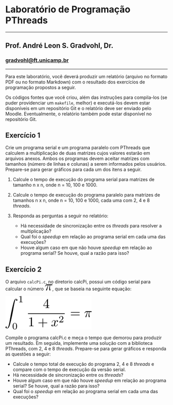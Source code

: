 # Laboratório de Programação PThreads
___
## Prof. André Leon S. Gradvohl, Dr.
### gradvohl@ft.unicamp.br
___

Para este laboratório, você deverá produzir um relatório (arquivo no formato PDF ou no formato Markdown) com o resultado dos exercícios de programação propostos a seguir.

Os códigos fontes que você criou, além das instruções para compila-los (se puder providenciar um `makefile`, melhor) e executá-los devem estar disponíveis em um repositório Git e o relatório deve ser enviado pelo Moodle. Eventualmente, o relatório também pode estar disponível no repositório Git.

## Exercício 1
Crie um programa serial e um programa paralelo com PThreads que calculem a multiplicação de duas matrizes cujos valores estarão em arquivos anexos. Ambos os programas devem aceitar matrizes com tamanhos (número de linhas e colunas) a serem informados pelos usuários. Prepare-se para gerar gráficos para cada um dos itens a seguir.

1. Calcule o tempo de execução do programa serial para matrizes de tamanho n x n, onde n = 10, 100 e 1000.

2. Calcule o tempo de execução do programa paralelo para matrizes de tamanhos n x n, onde n = 10, 100 e 1000, cada uma com 2, 4 e 8 _threads_.

3. Responda as perguntas a seguir no relatório:
   * Há necessidade de sincronização entre os _threads_ para resolver a multiplicação?
   * Qual foi o _speedup_ em relação ao programa serial em cada uma das execuções?
   * Houve algum caso em que não houve _speedup_ em relação ao programa serial? Se houve, qual a razão para isso?

## Exercício 2
O arquivo `calcPi.c`, no diretorio calcPi, possui um código serial para calcular o número ![pi](halfPi.png "Pi"), que se baseia na seguinte equação: 

![calcPi](halfcalcPi.png "Cálculo do valor de Pi")

Compile o programa calcPi.c e meça o tempo que demorou para produzir um resultado. Em seguida, implemente uma solução com a biblioteca PThreads, com 2, 4 e 8 _threads_. Prepare-se para gerar gráficos e responda as questões a seguir:

* Calcule o tempo total de execução do programa 2, 4 e 8 _threads_ e compare com o tempo de execução da versão serial.
* Há necessidade de sincronização entre os _threads_?
* Houve algum caso em que não houve _speedup_ em relação ao programa serial? Se houve, qual a razão para isso?
* Qual foi o _speedup_ em relação ao programa serial em cada uma das execuções?
